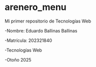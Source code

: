 # arenero_menu

Mi primer repositorio de Tecnologías Web

-Nombre: Eduardo Ballinas Ballinas

-Matrícula: 202321840

-Tecnologías Web

-Otoño 2025


